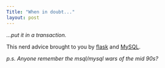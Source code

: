```yaml
---
Title: "When in doubt..."
layout: post
---
```


*...put it in a transaction.*

This nerd advice brought to you by [flask](http://flask.pocoo.org) and [MySQL](http://mysql.com).

*p.s. Anyone remember the msql/mysql wars of the mid 90s?*